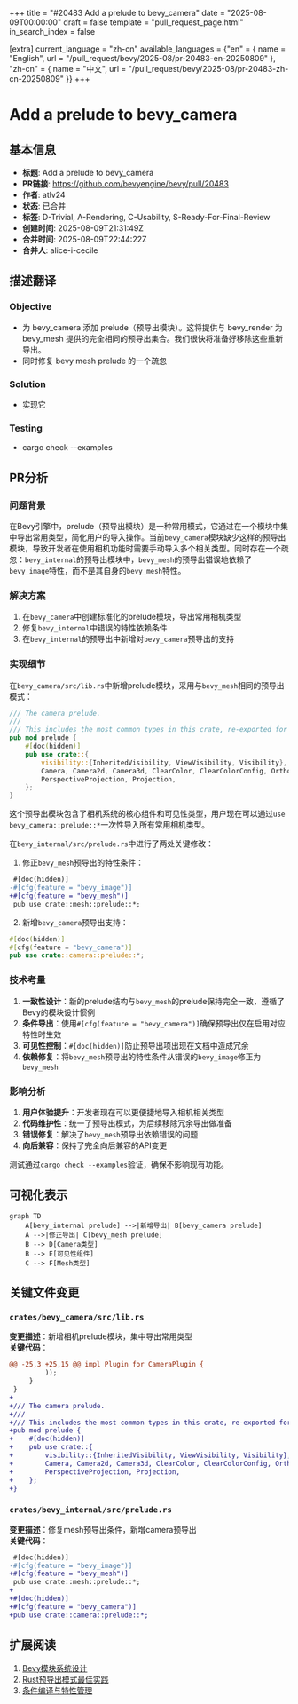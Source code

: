 +++
title = "#20483 Add a prelude to bevy_camera"
date = "2025-08-09T00:00:00"
draft = false
template = "pull_request_page.html"
in_search_index = false

[extra]
current_language = "zh-cn"
available_languages = {"en" = { name = "English", url = "/pull_request/bevy/2025-08/pr-20483-en-20250809" }, "zh-cn" = { name = "中文", url = "/pull_request/bevy/2025-08/pr-20483-zh-cn-20250809" }}
+++

# Add a prelude to bevy_camera

## 基本信息
- **标题**: Add a prelude to bevy_camera
- **PR链接**: https://github.com/bevyengine/bevy/pull/20483
- **作者**: atlv24
- **状态**: 已合并
- **标签**: D-Trivial, A-Rendering, C-Usability, S-Ready-For-Final-Review
- **创建时间**: 2025-08-09T21:31:49Z
- **合并时间**: 2025-08-09T22:44:22Z
- **合并人**: alice-i-cecile

## 描述翻译
### Objective
- 为 bevy_camera 添加 prelude（预导出模块）。这将提供与 bevy_render 为 bevy_mesh 提供的完全相同的预导出集合。我们很快将准备好移除这些重新导出。
- 同时修复 bevy mesh prelude 的一个疏忽

### Solution
- 实现它

### Testing
- cargo check --examples

## PR分析

### 问题背景
在Bevy引擎中，prelude（预导出模块）是一种常用模式，它通过在一个模块中集中导出常用类型，简化用户的导入操作。当前`bevy_camera`模块缺少这样的预导出模块，导致开发者在使用相机功能时需要手动导入多个相关类型。同时存在一个疏忽：`bevy_internal`的预导出模块中，`bevy_mesh`的预导出错误地依赖了`bevy_image`特性，而不是其自身的`bevy_mesh`特性。

### 解决方案
1. 在`bevy_camera`中创建标准化的prelude模块，导出常用相机类型
2. 修复`bevy_internal`中错误的特性依赖条件
3. 在`bevy_internal`的预导出中新增对`bevy_camera`预导出的支持

### 实现细节
在`bevy_camera/src/lib.rs`中新增prelude模块，采用与`bevy_mesh`相同的预导出模式：

```rust
/// The camera prelude.
///
/// This includes the most common types in this crate, re-exported for your convenience.
pub mod prelude {
    #[doc(hidden)]
    pub use crate::{
        visibility::{InheritedVisibility, ViewVisibility, Visibility},
        Camera, Camera2d, Camera3d, ClearColor, ClearColorConfig, OrthographicProjection,
        PerspectiveProjection, Projection,
    };
}
```

这个预导出模块包含了相机系统的核心组件和可见性类型，用户现在可以通过`use bevy_camera::prelude::*`一次性导入所有常用相机类型。

在`bevy_internal/src/prelude.rs`中进行了两处关键修改：
1. 修正`bevy_mesh`预导出的特性条件：
```diff
 #[doc(hidden)]
-#[cfg(feature = "bevy_image")]
+#[cfg(feature = "bevy_mesh")]
 pub use crate::mesh::prelude::*;
```

2. 新增`bevy_camera`预导出支持：
```rust
#[doc(hidden)]
#[cfg(feature = "bevy_camera")]
pub use crate::camera::prelude::*;
```

### 技术考量
1. **一致性设计**：新的prelude结构与`bevy_mesh`的prelude保持完全一致，遵循了Bevy的模块设计惯例
2. **条件导出**：使用`#[cfg(feature = "bevy_camera")]`确保预导出仅在启用对应特性时生效
3. **可见性控制**：`#[doc(hidden)]`防止预导出项出现在文档中造成冗余
4. **依赖修复**：将`bevy_mesh`预导出的特性条件从错误的`bevy_image`修正为`bevy_mesh`

### 影响分析
1. **用户体验提升**：开发者现在可以更便捷地导入相机相关类型
2. **代码维护性**：统一了预导出模式，为后续移除冗余导出做准备
3. **错误修复**：解决了`bevy_mesh`预导出依赖错误的问题
4. **向后兼容**：保持了完全向后兼容的API变更

测试通过`cargo check --examples`验证，确保不影响现有功能。

## 可视化表示

```mermaid
graph TD
    A[bevy_internal prelude] -->|新增导出| B[bevy_camera prelude]
    A -->|修正导出| C[bevy_mesh prelude]
    B --> D[Camera类型]
    B --> E[可见性组件]
    C --> F[Mesh类型]
```

## 关键文件变更

### `crates/bevy_camera/src/lib.rs`
**变更描述**：新增相机prelude模块，集中导出常用类型  
**关键代码**：
```diff
@@ -25,3 +25,15 @@ impl Plugin for CameraPlugin {
         ));
     }
 }
+
+/// The camera prelude.
+///
+/// This includes the most common types in this crate, re-exported for your convenience.
+pub mod prelude {
+    #[doc(hidden)]
+    pub use crate::{
+        visibility::{InheritedVisibility, ViewVisibility, Visibility},
+        Camera, Camera2d, Camera3d, ClearColor, ClearColorConfig, OrthographicProjection,
+        PerspectiveProjection, Projection,
+    };
+}
```

### `crates/bevy_internal/src/prelude.rs`
**变更描述**：修复mesh预导出条件，新增camera预导出  
**关键代码**：
```diff
 #[doc(hidden)]
-#[cfg(feature = "bevy_image")]
+#[cfg(feature = "bevy_mesh")]
 pub use crate::mesh::prelude::*;
+
+#[doc(hidden)]
+#[cfg(feature = "bevy_camera")]
+pub use crate::camera::prelude::*;
```

## 扩展阅读
1. [Bevy模块系统设计](https://bevyengine.org/learn/book/getting-started/modules/)
2. [Rust预导出模式最佳实践](https://doc.rust-lang.org/reference/items/use-declarations.html#prelude-imports)
3. [条件编译与特性管理](https://doc.rust-lang.org/cargo/reference/features.html)
